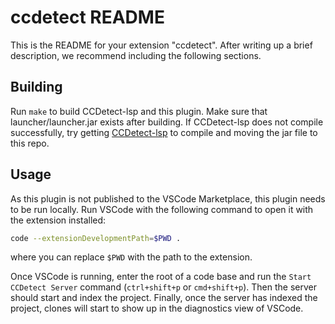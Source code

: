 # ccdetect README

This is the README for your extension "ccdetect". After writing up a brief description, we recommend including the following sections.

## Building

Run `make` to build CCDetect-lsp and this plugin. Make sure that launcher/launcher.jar
exists after building. If CCDetect-lsp does not compile successfully, try getting
[CCDetect-lsp](https://github.com/jakobkhansen/CCDetect-lsp) to compile and moving the jar
file to this repo.

## Usage

As this plugin is not published to the VSCode Marketplace, this plugin needs to be run
locally. Run VSCode with the following command to open it with the extension installed:

```bash
code --extensionDevelopmentPath=$PWD .
```

where you can replace `$PWD` with the path to the extension.

Once VSCode is running, enter the root of a code base and run the `Start CCDetect Server`
command (`ctrl+shift+p` or `cmd+shift+p`). Then the server should start and index the
project. Finally, once the server has indexed the project, clones will start to show up in
the diagnostics view of VSCode.
